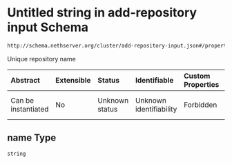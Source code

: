 # Untitled string in add-repository input Schema

```txt
http://schema.nethserver.org/cluster/add-repository-input.json#/properties/name
```

Unique repository name

| Abstract            | Extensible | Status         | Identifiable            | Custom Properties | Additional Properties | Access Restrictions | Defined In                                                                             |
| :------------------ | :--------- | :------------- | :---------------------- | :---------------- | :-------------------- | :------------------ | :------------------------------------------------------------------------------------- |
| Can be instantiated | No         | Unknown status | Unknown identifiability | Forbidden         | Allowed               | none                | [add-repository-input.json*](cluster/add-repository-input.json "open original schema") |

## name Type

`string`
